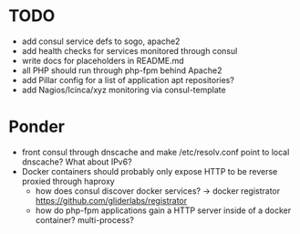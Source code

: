 # TODO

 * add consul service defs to sogo, apache2
 * add health checks for services monitored through consul
 * write docs for placeholders in README.md
 * all PHP should run through php-fpm behind Apache2
 * add Pillar config for a list of application apt repositories?
 * add Nagios/Icinca/xyz monitoring via consul-template

# Ponder
 * front consul through dnscache and make /etc/resolv.conf point to local dnscache? What about IPv6?
 * Docker containers should probably only expose HTTP to be reverse proxied through haproxy
     * how does consul discover docker services? -> docker registrator https://github.com/gliderlabs/registrator
     * how do php-fpm applications gain a HTTP server inside of a docker container? multi-process?
